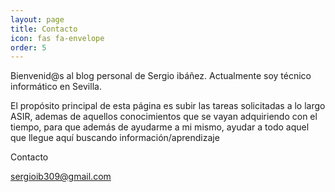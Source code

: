 ```yaml
---
layout: page
title: Contacto
icon: fas fa-envelope
order: 5
---
```


Bienvenid@s al blog personal de Sergio ibáñez. Actualmente soy técnico informático en Sevilla.

El propósito principal de esta página es subir las tareas solicitadas a lo largo ASIR, ademas de aquellos conocimientos que se vayan adquiriendo con el tiempo, para que además de ayudarme a mi mismo, ayudar a todo aquel que llegue aquí buscando información/aprendizaje

Contacto

sergioib309@gmail.com